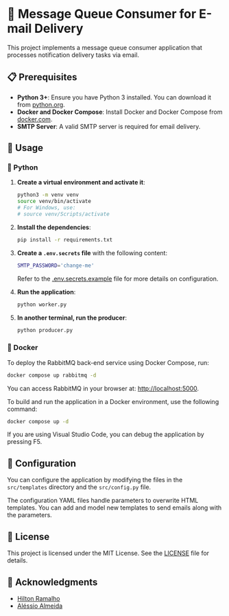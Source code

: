 # 📝 Message Queue Consumer for E-mail Delivery

This project implements a message queue consumer application that processes notification delivery tasks via email.

## 📋 Prerequisites

- **Python 3+**: Ensure you have Python 3 installed. You can download it from [python.org](https://www.python.org/downloads/).
- **Docker and Docker Compose**: Install Docker and Docker Compose from [docker.com](https://www.docker.com/).
- **SMTP Server**: A valid SMTP server is required for email delivery.

## 🚀 Usage

### 🐍 Python

1. **Create a virtual environment and activate it**:

   ```bash
   python3 -m venv venv
   source venv/bin/activate
   # For Windows, use:
   # source venv/Scripts/activate
   ```

2. **Install the dependencies**:

   ```bash
   pip install -r requirements.txt
   ```

3. **Create a `.env.secrets` file** with the following content:

   ```bash
   SMTP_PASSWORD='change-me'
   ```

   Refer to the [.env.secrets.example](.env.secrets.example) file for more details on configuration.

4. **Run the application**:

   ```bash
   python worker.py
   ```

5. **In another terminal, run the producer**:

   ```bash
   python producer.py
   ```

### 🐳 Docker

To deploy the RabbitMQ back-end service using Docker Compose, run:

```bash
docker compose up rabbitmq -d
```

You can access RabbitMQ in your browser at: [http://localhost:5000](http://localhost:5000).

To build and run the application in a Docker environment, use the following command:

```bash
docker compose up -d
```

If you are using Visual Studio Code, you can debug the application by pressing F5.

## 🔧 Configuration

You can configure the application by modifying the files in the `src/templates` directory and the `src/config.py` file.

The configuration YAML files handle parameters to overwrite HTML templates. You can add and model new templates to send emails along with the parameters.

## 📝 License

This project is licensed under the MIT License. See the [LICENSE](LICENSE) file for details.

## 👏 Acknowledgments

- [Hilton Ramalho](https://github.com/hiltonmbr)
- [Aléssio Almeida](https://github.com/alessioalmeida)
